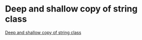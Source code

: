 # Deep and shallow copy of string class
[Deep and shallow copy of string class](https://aiwithcloud.com/2022/09/14/deep_and_shallow_copy_of_string_class/)